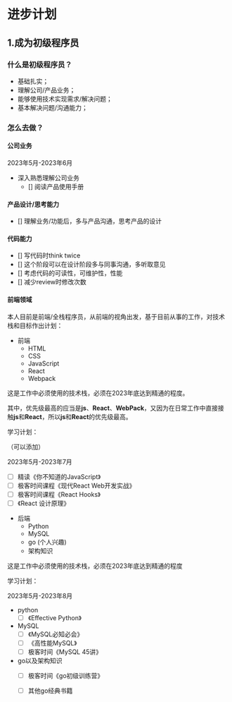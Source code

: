 # 进步计划
## 1.成为初级程序员
### 什么是初级程序员？
- 基础扎实；
- 理解公司/产品业务；
- 能够使用技术实现需求/解决问题；
- 基本解决问题/沟通能力；

### 怎么去做？
#### 公司业务
2023年5月-2023年6月
- 深入熟悉理解公司业务
  - [] 阅读产品使用手册
#### 产品设计/思考能力
- [] 理解业务/功能后，多与产品沟通，思考产品的设计
#### 代码能力
- [] 写代码时think twice
- [] 这个阶段可以在设计阶段多与同事沟通，多听取意见
- [] 考虑代码的可读性，可维护性，性能
- [] 减少review时修改次数
#### 前端领域
本人目前是前端/全栈程序员，从前端的视角出发，基于目前从事的工作，对技术栈和目标作出计划：
- 前端
  - HTML
  - CSS
  - JavaScript
  - React
  - Webpack

这是工作中必须使用的技术栈，必须在2023年底达到精通的程度。

其中，优先级最高的应当是**js**、**React**、**WebPack**，又因为在日常工作中直接接触**js**和**React**，所以**js**和**React**的优先级最高。

学习计划：

（可以添加）

2023年5月-2023年7月
- [ ] 精读《你不知道的JavaScript》
- [ ] 极客时间课程《现代React Web开发实战》
- [ ] 极客时间课程《React Hooks》
- [ ] 《React 设计原理》

- 后端
  - Python
  - MySQL
  - go (个人兴趣)
  - 架构知识

这是工作中必须使用的技术栈，必须在2023年底达到精通的程度

学习计划：

2023年5月-2023年8月
- python
  - [ ] 《Effective Python》
- MySQL
  - [ ] 《MySQL必知必会》
  - [ ] 《高性能MySQL》
  - [ ] 极客时间《MySQL 45讲》
- go以及架构知识
  - [ ] 极客时间《go初级训练营》
  - [ ] 其他go经典书籍

